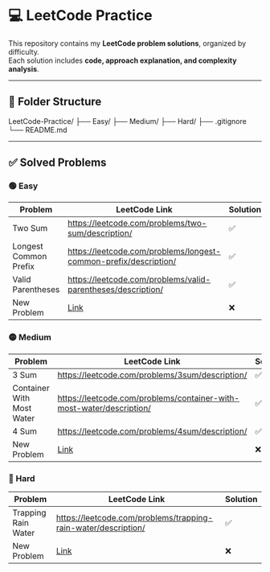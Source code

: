 # 💻 LeetCode Practice

This repository contains my **LeetCode problem solutions**, organized by difficulty.  
Each solution includes **code, approach explanation, and complexity analysis**.

---

## 📁 Folder Structure

LeetCode-Practice/
├── Easy/
├── Medium/
├── Hard/
├── .gitignore
└── README.md

---

## ✅ Solved Problems

### 🟢 Easy

| Problem | LeetCode Link | Solution |
|---------|---------------|----------|
| Two Sum | https://leetcode.com/problems/two-sum/description/ | ✅ |
| Longest Common Prefix | https://leetcode.com/problems/longest-common-prefix/description/ | ✅ |
| Valid Parentheses | https://leetcode.com/problems/valid-parentheses/description/ | ✅ |
| New Problem | [Link]() | ❌ |

### 🟡 Medium

| Problem | LeetCode Link | Solution |
|---------|---------------|----------|
| 3 Sum | https://leetcode.com/problems/3sum/description/ | ✅ |
| Container With Most Water | https://leetcode.com/problems/container-with-most-water/description/ | ✅ |
| 4 Sum | https://leetcode.com/problems/4sum/description/ | ✅ |
| New Problem | [Link]() | ❌ |

### 🔴 Hard

| Problem | LeetCode Link | Solution |
|---------|---------------|----------|
| Trapping Rain Water | https://leetcode.com/problems/trapping-rain-water/description/ | ✅ |
| New Problem | [Link]() | ❌ |

